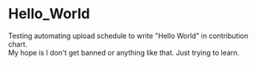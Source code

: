 # Hello_World
Testing automating upload schedule to write "Hello World" in contribution chart.  
My hope is I don't get banned or anything like that. Just trying to learn.
